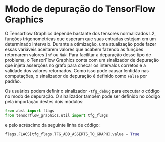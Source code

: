 # Modo de depuração do TensorFlow Graphics

O Tensorflow Graphics depende bastante dos tensores normalizados L2, funções trigonométricas que esperam que suas entradas estejam em um determinado intervalo. Durante a otimização, uma atualização pode fazer essas variáveis aceitarem valores que acabem fazendo as funções retornarem valores `Inf` ou `NaN`. Para facilitar a depuração desse tipo de problema, o TensorFlow Graphics conta com um sinalizador de depuração que injeta asserções no grafo para checar os intervalos corretos e a validade dos valores retornados. Como isso pode causar lentidão nas computações, o sinalizador de depuração é definido como `False` por padrão.

Os usuários podem definir o sinalizador `-tfg_debug` para executar o código no modo de depuração. O sinalizador também pode ser definido no código pela importação destes dois módulos:

```python
from absl import flags
from tensorflow_graphics.util import tfg_flags
```

e pelo acréscimo da seguinte linha de código:

```python
flags.FLAGS[tfg_flags.TFG_ADD_ASSERTS_TO_GRAPH].value = True
```
